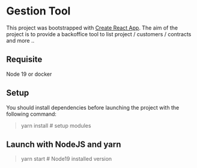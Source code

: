 # Gestion Tool

This project was bootstrapped with [Create React App](https://github.com/facebook/create-react-app).
The aim of the project is to provide a backoffice tool to list project / customers / contracts and more ..

## Requisite

Node 19 or docker

## Setup

You should install dependencies before launching the project with the following command:

> yarn install # setup modules

## Launch with NodeJS and yarn

> yarn start # Node19 installed version
